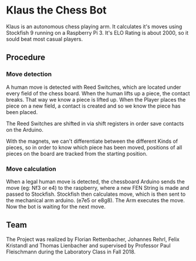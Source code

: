# Klaus the Chess Bot
Klaus is an autonomous chess playing arm. It calculates it's moves using Stockfish 9 running on a Raspberry Pi 3. It's ELO Rating is about 2000, so it sould beat most casual players.

## Procedure

### Move detection
A human move is detected with Reed Switches, which are located under every field of the chess board. When the human lifts up a piece, the contact breaks. That way we know a piece is lifted up. When the Player places the piece on a new field, a contact is created and so we know the piece has been placed. 

The Reed Switches are shifted in via shift registers in order save contacts on the Arduino. 

With the magnets, we can't differentiate between the different Kinds of pieces, so in order to know which piece has been moved, positions of all pieces on the board are tracked from the starting position. 

### Move calculation
When a legal human move is detected, the chessboard Arduino sends the move (eg: Nf3 or e4) to the raspberry, where a new FEN String is made and passed to Stockfish. Stockfish then calculates move, which is then sent to the mechanical arm arduino. (e7e5 or e8g8). The Arm executes the move. Now the bot is waiting for the next move.

## Team
The Project was realized by Florian Rettenbacher, Johannes Rehrl, Felix Kristandl and Thomas Lienbacher and supervised by Professor Paul Fleischmann during the Laboratory Class in Fall 2018.
